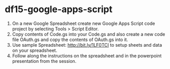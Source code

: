 # df15-google-apps-script
1. On a new Google Spreadsheet create new Google Apps Script code project by selecting Tools > Script Editor. 
2. Copy contents of Code.gs into your Code.gs and also create a new code file OAuth.gs and copy the contents of OAuth.gs into it. 
3. Use sample Spreadsheet: http://bit.ly/1LF0TCI to setup sheets and data on your spreadsheet. 
4. Follow along the instructions on the spreadsheet and in the powerpoint presentation from the session. 
